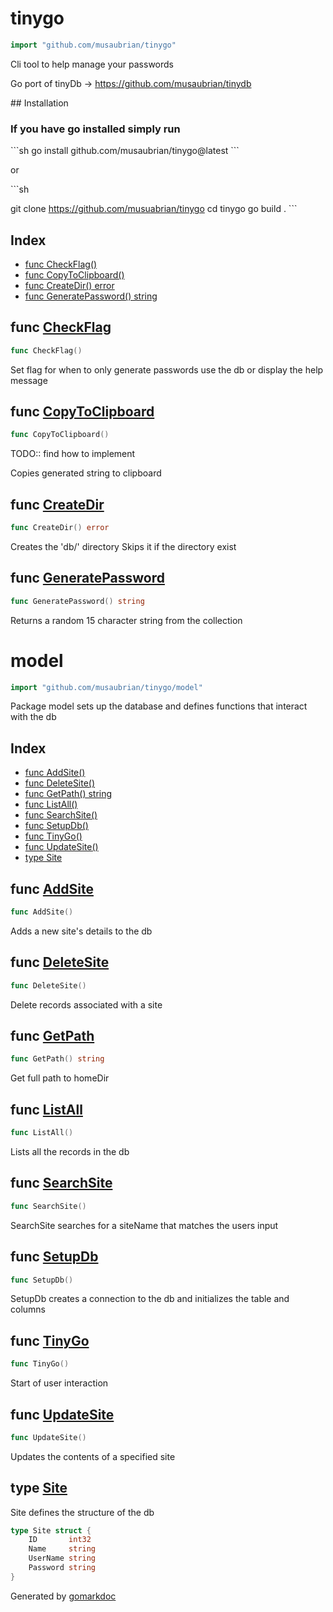 <!-- Code generated by gomarkdoc. DO NOT EDIT -->

# tinygo

```go
import "github.com/musaubrian/tinygo"
```

Cli tool to help manage your passwords

Go port of tinyDb \-\> https://github.com/musaubrian/tinydb

\#\# Installation

### If you have go installed simply run

\`\`\`sh go install github.com/musaubrian/tinygo@latest \`\`\`

or

\`\`\`sh

git clone https://github.com/musuabrian/tinygo cd tinygo go build . \`\`\`

## Index

- [func CheckFlag()](#func-checkflag)
- [func CopyToClipboard()](#func-copytoclipboard)
- [func CreateDir() error](#func-createdir)
- [func GeneratePassword() string](#func-generatepassword)

## func [CheckFlag](https://github.com/musaubrian/tinygo/blob/main/flag.go#L13)

```go
func CheckFlag()
```

Set flag for when to only generate passwords use the db or display the help message

## func [CopyToClipboard](https://github.com/musaubrian/tinygo/blob/main/pwdGen.go#L27)

```go
func CopyToClipboard()
```

TODO:: find how to implement

Copies generated string to clipboard

## func [CreateDir](https://github.com/musaubrian/tinygo/blob/main/dir.go#L11)

```go
func CreateDir() error
```

Creates the 'db/' directory Skips it if the directory exist

## func [GeneratePassword](https://github.com/musaubrian/tinygo/blob/main/pwdGen.go#L9)

```go
func GeneratePassword() string
```

Returns a random 15 character string from the collection

# model

```go
import "github.com/musaubrian/tinygo/model"
```

Package model sets up the database and defines functions that interact with the db

## Index

- [func AddSite()](#func-addsite)
- [func DeleteSite()](#func-deletesite)
- [func GetPath() string](#func-getpath)
- [func ListAll()](#func-listall)
- [func SearchSite()](#func-searchsite)
- [func SetupDb()](#func-setupdb)
- [func TinyGo()](#func-tinygo)
- [func UpdateSite()](#func-updatesite)
- [type Site](#type-site)

## func [AddSite](https://github.com/musaubrian/tinygo/blob/main/model/model_handler.go#L39)

```go
func AddSite()
```

Adds a new site's details to the db

## func [DeleteSite](https://github.com/musaubrian/tinygo/blob/main/model/model_handler.go#L69)

```go
func DeleteSite()
```

Delete records associated with a site

## func [GetPath](https://github.com/musaubrian/tinygo/blob/main/model/model_handler.go#L13)

```go
func GetPath() string
```

Get full path to homeDir

## func [ListAll](https://github.com/musaubrian/tinygo/blob/main/model/model_handler.go#L94)

```go
func ListAll()
```

Lists all the records in the db

## func [SearchSite](https://github.com/musaubrian/tinygo/blob/main/model/model_handler.go#L78)

```go
func SearchSite()
```

SearchSite searches for a siteName that matches the users input

## func [SetupDb](https://github.com/musaubrian/tinygo/blob/main/model/model.go#L27)

```go
func SetupDb()
```

SetupDb creates a connection to the db and initializes the table and columns

## func [TinyGo](https://github.com/musaubrian/tinygo/blob/main/model/model_handler.go#L105)

```go
func TinyGo()
```

Start of user interaction

## func [UpdateSite](https://github.com/musaubrian/tinygo/blob/main/model/model_handler.go#L51)

```go
func UpdateSite()
```

Updates the contents of a specified site

## type [Site](https://github.com/musaubrian/tinygo/blob/main/model/model.go#L18-L23)

Site defines the structure of the db

```go
type Site struct {
    ID       int32
    Name     string
    UserName string
    Password string
}
```

Generated by [gomarkdoc](https://github.com/princjef/gomarkdoc)
